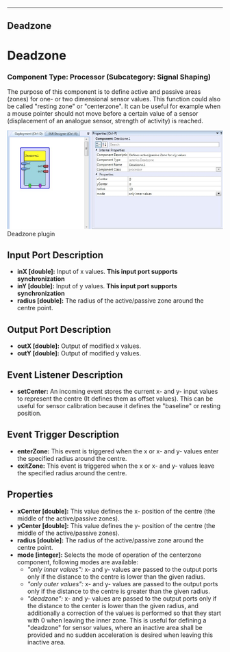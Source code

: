   
---
Deadzone
---

# Deadzone

### Component Type: Processor (Subcategory: Signal Shaping)

The purpose of this component is to define active and passive areas (zones) for one- or two dimensional sensor values. This function could also be called "resting zone" or "centerzone". It can be useful for example when a mouse pointer should not move before a certain value of a sensor (displacement of an analogue sensor, strength of activity) is reached.

![Screenshot: Deadzone plugin](img/Deadzone.jpg "Screenshot: Deadzone plugin")  
Deadzone plugin

## Input Port Description

*   **inX \[double\]:** Input of x values. **This input port supports synchronization**
*   **inY \[double\]:** Input of y values. **This input port supports synchronization**
*   **radius \[double\]:** The radius of the active/passive zone around the centre point.

## Output Port Description

*   **outX \[double\]:** Output of modified x values.
*   **outY \[double\]:** Output of modified y values.

## Event Listener Description

*   **setCenter:** An incoming event stores the current x- and y- input values to represent the centre (It defines them as offset values). This can be useful for sensor calibration because it defines the "baseline" or resting position.

## Event Trigger Description

*   **enterZone:** This event is triggered when the x or x- and y- values enter the specified radius around the centre.
*   **exitZone:** This event is triggered when the x or x- and y- values leave the specified radius around the centre.

## Properties

*   **xCenter \[double\]:** This value defines the x- position of the centre (the middle of the active/passive zones).
*   **yCenter \[double\]:** This value defines the y- position of the centre (the middle of the active/passive zones).
*   **radius \[double\]:** The radius of the active/passive zone around the centre point.
*   **mode \[integer\]:** Selects the mode of operation of the centerzone component, following modes are available:
    *   _"only inner values":_ x- and y- values are passed to the output ports only if the distance to the centre is lower than the given radius.
    *   _"only outer values":_ x- and y- values are passed to the output ports only if the distance to the centre is greater than the given radius.
    *   _"deadzone":_ x- and y- values are passed to the output ports only if the distance to the center is lower than the given radius, and additionally a correction of the values is performed so that they start with 0 when leaving the inner zone. This is useful for defining a "deadzone" for sensor values, where an inactive area shall be provided and no sudden acceleration is desired when leaving this inactive area.